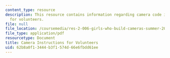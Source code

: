 ```yaml
---
content_type: resource
description: This resource contains information regarding camera code instructions
  for volunteers.
file: null
file_location: /coursemedia/res-2-006-girls-who-build-cameras-summer-2016/62b8a0f13444b3f1574d66e6fbdd61ee_MITRES_2_006SUM16_Cam_Vols.pdf
file_type: application/pdf
resourcetype: Document
title: Camera Instructions for Volunteers
uid: 62b8a0f1-3444-b3f1-574d-66e6fbdd61ee
---
```

